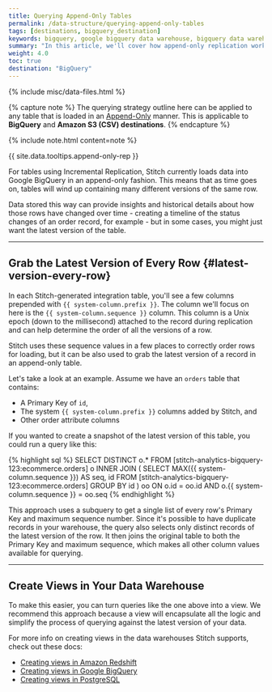 ```yaml
---
title: Querying Append-Only Tables
permalink: /data-structure/querying-append-only-tables
tags: [destinations, bigquery_destination]
keywords: bigquery, google bigquery data warehouse, bigquery data warehouse, bigquery etl, etl to bigquery, append-only, append only, query append only
summary: "In this article, we'll cover how append-only replication works and how to account for it in your queries."
weight: 4.0
toc: true
destination: "BigQuery"
---
```

{% include misc/data-files.html %}

{% capture note %}
The querying strategy outline here can be applied to any table that is loaded in an <a href="#" data-toggle="tooltip" data-original-title="{{site.data.tooltips.append-only-rep}}">Append-Only</a> manner. This is applicable to **BigQuery** and **Amazon S3 (CSV) destinations**. {% endcapture %}

{% include note.html content=note %}

{{ site.data.tooltips.append-only-rep }}

For tables using Incremental Replication, Stitch currently loads data into Google BigQuery in an append-only fashion. This means that as time goes on, tables will wind up containing many different versions of the same row.

Data stored this way can provide insights and historical details about how those rows have changed over time - creating a timeline of the status changes of an order record, for example - but in some cases, you might just want the latest version of the table.

---

## Grab the Latest Version of Every Row {#latest-version-every-row}

In each Stitch-generated integration table, you'll see a few columns prepended with `{{ system-column.prefix }}`. The column we'll focus on here is the `{{ system-column.sequence }}` column. This column is a Unix epoch (down to the millisecond) attached to the record during replication and can help determine the order of all the versions of a row.

Stitch uses these sequence values in a few places to correctly order rows for loading, but it can be also used to grab the latest version of a record in an append-only table.

Let's take a look at an example. Assume we have an `orders` table that contains:

- A Primary Key of `id`,
- The system `{{ system-column.prefix }}` columns added by Stitch, and
- Other order attribute columns

If you wanted to create a snapshot of the latest version of this table, you could run a query like this:

{% highlight sql %}
SELECT DISTINCT o.*
FROM [stitch-analytics-bigquery-123:ecommerce.orders] o
INNER JOIN (
    SELECT
        MAX({{ system-column.sequence }}) AS seq,
        id
    FROM [stitch-analytics-bigquery-123:ecommerce.orders]
    GROUP BY id ) oo
ON o.id = oo.id
AND o.{{ system-column.sequence }} = oo.seq
{% endhighlight %}

This approach uses a subquery to get a single list of every row's Primary Key and maximum sequence number. Since it's possible to have duplicate records in your warehouse, the query also selects only distinct records of the latest version of the row. It then joins the original table to both the Primary Key and maximum sequence, which makes all other column values available for querying.

---

## Create Views in Your Data Warehouse

To make this easier, you can turn queries like the one above into a view. We recommend this approach because a view will encapsulate all the logic and simplify the process of querying against the latest version of your data.

For more info on creating views in the data warehouses Stitch supports, check out these docs:

- [Creating views in Amazon Redshift](http://docs.aws.amazon.com/redshift/latest/dg/r_CREATE_VIEW.html)
- [Creating views in Google BigQuery](https://cloud.google.com/bigquery/querying-data#views)
- [Creating views in PostgreSQL](https://www.postgresql.org/docs/9.4/static/sql-createview.html)